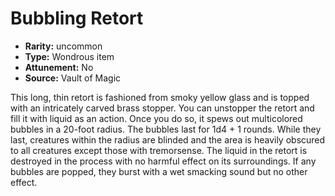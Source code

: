 
# Bubbling Retort

* **Rarity:** uncommon
* **Type:** Wondrous item
* **Attunement:** No
* **Source:** Vault of Magic


This long, thin retort is fashioned from smoky yellow glass and is topped with an intricately carved brass stopper. You can unstopper the retort and fill it with liquid as an action. Once you do so, it spews out multicolored bubbles in a 20-foot radius. The bubbles last for 1d4 + 1 rounds. While they last, creatures within the radius are blinded and the area is heavily obscured to all creatures except those with tremorsense. The liquid in the retort is destroyed in the process with no harmful effect on its surroundings. If any bubbles are popped, they burst with a wet smacking sound but no other effect.
